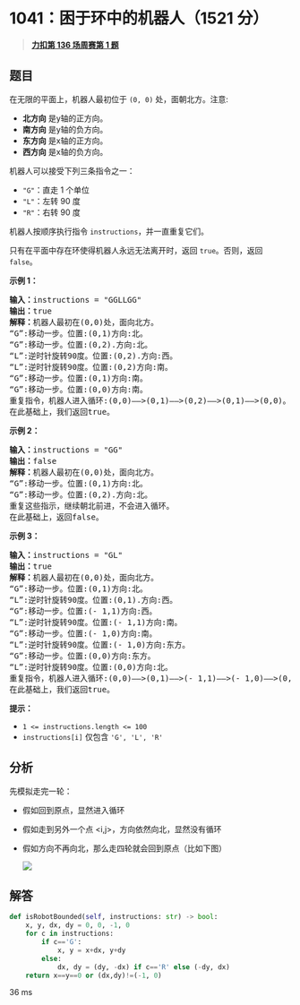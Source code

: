 # 1041：困于环中的机器人（1521 分）


> <u>**[力扣第 136 场周赛第 1 题](https://leetcode.cn/problems/robot-bounded-in-circle/)**</u>

## 题目

<p>在无限的平面上，机器人最初位于 <code>(0, 0)</code> 处，面朝北方。注意:</p>

<ul>
<li><strong>北方向</strong> 是y轴的正方向。</li>
<li><strong>南方向</strong> 是y轴的负方向。</li>
<li><strong>东方向</strong> 是x轴的正方向。</li>
<li><strong>西方向</strong> 是x轴的负方向。</li>
</ul>

<p>机器人可以接受下列三条指令之一：</p>

<ul>
<li><code>"G"</code>：直走 1 个单位</li>
<li><code>"L"</code>：左转 90 度</li>
<li><code>"R"</code>：右转 90 度</li>
</ul>

<p>机器人按顺序执行指令 <code>instructions</code>，并一直重复它们。</p>

<p>只有在平面中存在环使得机器人永远无法离开时，返回 <code>true</code>。否则，返回 <code>false</code>。</p>



<p><strong>示例 1：</strong></p>

<pre>
<strong>输入：</strong>instructions = "GGLLGG"
<strong>输出：</strong>true
<strong>解释：</strong>机器人最初在(0,0)处，面向北方。
“G”:移动一步。位置:(0,1)方向:北。
“G”:移动一步。位置:(0,2).方向:北。
“L”:逆时针旋转90度。位置:(0,2).方向:西。
“L”:逆时针旋转90度。位置:(0,2)方向:南。
“G”:移动一步。位置:(0,1)方向:南。
“G”:移动一步。位置:(0,0)方向:南。
重复指令，机器人进入循环:(0,0)——&gt;(0,1)——&gt;(0,2)——&gt;(0,1)——&gt;(0,0)。
在此基础上，我们返回true。
</pre>

<p><strong>示例 2：</strong></p>

<pre>
<strong>输入：</strong>instructions = "GG"
<strong>输出：</strong>false
<strong>解释：</strong>机器人最初在(0,0)处，面向北方。
“G”:移动一步。位置:(0,1)方向:北。
“G”:移动一步。位置:(0,2).方向:北。
重复这些指示，继续朝北前进，不会进入循环。
在此基础上，返回false。
</pre>

<p><strong>示例 3：</strong></p>

<pre>
<strong>输入：</strong>instructions = "GL"
<strong>输出：</strong>true
<strong>解释：</strong>机器人最初在(0,0)处，面向北方。
“G”:移动一步。位置:(0,1)方向:北。
“L”:逆时针旋转90度。位置:(0,1).方向:西。
“G”:移动一步。位置:(- 1,1)方向:西。
“L”:逆时针旋转90度。位置:(- 1,1)方向:南。
“G”:移动一步。位置:(- 1,0)方向:南。
“L”:逆时针旋转90度。位置:(- 1,0)方向:东方。
“G”:移动一步。位置:(0,0)方向:东方。
“L”:逆时针旋转90度。位置:(0,0)方向:北。
重复指令，机器人进入循环:(0,0)——&gt;(0,1)——&gt;(- 1,1)——&gt;(- 1,0)——&gt;(0,0)。
在此基础上，我们返回true。</pre>



<p><strong>提示：</strong></p>

<ul>
<li><code>1 &lt;= instructions.length &lt;= 100</code></li>
<li><code>instructions[i]</code> 仅包含 <code>'G', 'L', 'R'</code></li>
</ul>


## 分析

先模拟走完一轮：
- 假如回到原点，显然进入循环
- 假如走到另外一个点 <i,j>，方向依然向北，显然没有循环
- 假如方向不再向北，那么走四轮就会回到原点（比如下图）

	![](https://pic.leetcode.cn/1666772163-pgHuuT-%E7%BB%98%E5%9B%BE2.png)

## 解答


```python
def isRobotBounded(self, instructions: str) -> bool:
	x, y, dx, dy = 0, 0, -1, 0
	for c in instructions:
		if c=='G':
			x, y = x+dx, y+dy
		else:
			dx, dy = (dy, -dx) if c=='R' else (-dy, dx)
	return x==y==0 or (dx,dy)!=(-1, 0)
```
36 ms
